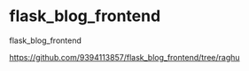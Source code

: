 # flask_blog_frontend
flask_blog_frontend

https://github.com/9394113857/flask_blog_frontend/tree/raghu
